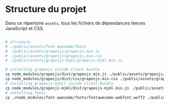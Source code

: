 # Structure du projet

Dans ce répertoire `assets`, tous les fichiers de dépendances tierces JavaScript et CSS.


```bash

# strcuture
# ./public/assets/font-awesome/fonts
# ./public/assets/grapesjs/grapesjs.min.js
# ./public/assets/grapesjs/grapesjs.min.css
# ./public/assets/grapesjs-mjml/grapesjs-mjml.min.js

# installing grapesjs inside client bundle
cp node_modules/grapesjs/dist/grapesjs.min.js ./public/assets/grapesjs/grapesjs.min.js
cp node_modules/grapesjs/dist/css/grapesjs.min.css ./public/assets/grapesjs/grapesjs.min.css
# installing grapesjs-mjmil inside client bundle 
cp node_modules/grapesjs-mjml/dist/grapesjs-mjml.min.js ./public/assets/grapesjs-mjml/grapesjs-mjml.min.js
# installing fonts
cp ./node_modules/font-awesome/fonts/fontawesome-webfont.woff2 ./public/assets/font-awesome/fonts/fontawesome-webfont.woff2
```
